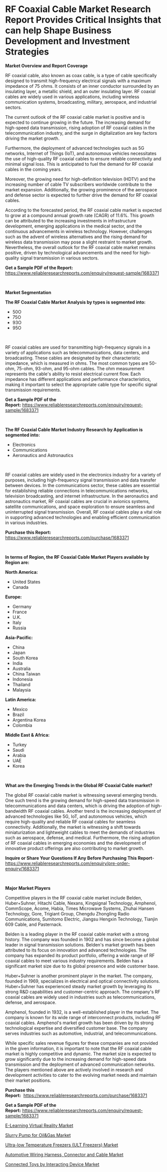 <p><h1>RF Coaxial Cable Market Research Report Provides Critical Insights that can help Shape Business Development and Investment Strategies</h1></p><p><strong>Market Overview and Report Coverage</strong></p>
<p><p>RF coaxial cable, also known as coax cable, is a type of cable specifically designed to transmit high-frequency electrical signals with a maximum impedance of 75 ohms. It consists of an inner conductor surrounded by an insulating layer, a metallic shield, and an outer insulating layer. RF coaxial cables are widely used in various applications, including wireless communication systems, broadcasting, military, aerospace, and industrial sectors.</p><p>The current outlook of the RF coaxial cable market is positive and is expected to continue growing in the future. The increasing demand for high-speed data transmission, rising adoption of RF coaxial cables in the telecommunication industry, and the surge in digitalization are key factors driving the market growth.</p><p>Furthermore, the deployment of advanced technologies such as 5G networks, Internet of Things (IoT), and autonomous vehicles necessitates the use of high-quality RF coaxial cables to ensure reliable connectivity and minimal signal loss. This is anticipated to fuel the demand for RF coaxial cables in the coming years.</p><p>Moreover, the growing need for high-definition television (HDTV) and the increasing number of cable TV subscribers worldwide contribute to the market expansion. Additionally, the growing prominence of the aerospace and defense sector is expected to further drive the demand for RF coaxial cables.</p><p>According to the forecasted period, the RF coaxial cable market is expected to grow at a compound annual growth rate (CAGR) of 11.6%. This growth can be attributed to the increasing investments in infrastructure development, emerging applications in the medical sector, and the continuous advancements in wireless technology. However, challenges such as the advent of wireless alternatives and the rising demand for wireless data transmission may pose a slight restraint to market growth. Nevertheless, the overall outlook for the RF coaxial cable market remains positive, driven by technological advancements and the need for high-quality signal transmission in various sectors.</p></p>
<p><strong>Get a Sample PDF of the Report:</strong> <a href="https://www.reliableresearchreports.com/enquiry/request-sample/1683371">https://www.reliableresearchreports.com/enquiry/request-sample/1683371</a></p>
<p>&nbsp;</p>
<p><strong>Market Segmentation</strong></p>
<p><strong>The RF Coaxial Cable Market Analysis by types is segmented into:</strong></p>
<p><ul><li>50O</li><li>75O</li><li>93O</li><li>95O</li></ul></p>
<p>&nbsp;</p>
<p><p>RF coaxial cables are used for transmitting high-frequency signals in a variety of applications such as telecommunications, data centers, and broadcasting. These cables are designated by their characteristic impedance, which is measured in ohms. The most common types are 50-ohm, 75-ohm, 93-ohm, and 95-ohm cables. The ohm measurement represents the cable's ability to resist electrical current flow. Each impedance has different applications and performance characteristics, making it important to select the appropriate cable type for specific signal transmission requirements.</p></p>
<p><strong>Get a Sample PDF of the Report:</strong>&nbsp;<a href="https://www.reliableresearchreports.com/enquiry/request-sample/1683371">https://www.reliableresearchreports.com/enquiry/request-sample/1683371</a></p>
<p>&nbsp;</p>
<p><strong>The RF Coaxial Cable Market Industry Research by Application is segmented into:</strong></p>
<p><ul><li>Electronics</li><li>Communications</li><li>Aeronautics and Astronautics</li></ul></p>
<p>&nbsp;</p>
<p><p>RF coaxial cables are widely used in the electronics industry for a variety of purposes, including high-frequency signal transmission and data transfer between devices. In the communications sector, these cables are essential for establishing reliable connections in telecommunications networks, television broadcasting, and internet infrastructure. In the aeronautics and astronautics market, RF coaxial cables are crucial in avionics systems, satellite communications, and space exploration to ensure seamless and uninterrupted signal transmission. Overall, RF coaxial cables play a vital role in supporting advanced technologies and enabling efficient communication in various industries.</p></p>
<p><strong>Purchase this Report:</strong>&nbsp; <a href="https://www.reliableresearchreports.com/purchase/1683371">https://www.reliableresearchreports.com/purchase/1683371</a></p>
<p>&nbsp;</p>
<p><strong>In terms of Region, the RF Coaxial Cable Market Players available by Region are:</strong></p>
<p>
    <p> <strong> North America: </strong>
        <ul>
            <li>United States</li>
            <li>Canada</li>
        </ul>
        </p> 
    <p> <strong> Europe: </strong>
        <ul>
            <li>Germany</li>
            <li>France</li>
            <li>U.K.</li>
            <li>Italy</li>
            <li>Russia</li>
        </ul>
        </p> 
    <p> <strong> Asia-Pacific: </strong>
        <ul>
            <li>China</li>
            <li>Japan</li>
            <li>South Korea</li>
            <li>India</li>
            <li>Australia</li>
            <li>China Taiwan</li>
            <li>Indonesia</li>
            <li>Thailand</li>
            <li>Malaysia</li>
        </ul>
        </p> 
    <p> <strong> Latin America: </strong>
        <ul>
            <li>Mexico</li>
            <li>Brazil</li>
            <li>Argentina Korea</li>
            <li>Colombia</li>
        </ul>
        </p> 
    <p> <strong> Middle East & Africa: </strong>
        <ul>
            <li>Turkey</li>
            <li>Saudi</li>
            <li>Arabia</li>
            <li>UAE</li>
            <li>Korea</li>
        </ul>
    </p>
    </p>
<p>&nbsp;</p>
<p><strong>What are the Emerging Trends in the Global RF Coaxial Cable market?</strong></p>
<p><p>The global RF coaxial cable market is witnessing several emerging trends. One such trend is the growing demand for high-speed data transmission in telecommunications and data centers, which is driving the adoption of high-bandwidth RF coaxial cables. Another trend is the increasing deployment of advanced technologies like 5G, IoT, and autonomous vehicles, which require high-quality and reliable RF coaxial cables for seamless connectivity. Additionally, the market is witnessing a shift towards miniaturization and lightweight cables to meet the demands of industries such as aerospace, defense, and medical. Furthermore, the rising adoption of RF coaxial cables in emerging economies and the development of innovative product offerings are also contributing to market growth.</p></p>
<p><strong>Inquire or Share Your Questions If Any Before Purchasing This Report</strong>- <a href="https://www.reliableresearchreports.com/enquiry/pre-order-enquiry/1683371">https://www.reliableresearchreports.com/enquiry/pre-order-enquiry/1683371</a></p>
<p>&nbsp;</p>
<p><strong>Major Market Players</strong></p>
<p><p>Competitive players in the RF coaxial cable market include Belden, Huber+Suhner, Hitachi Cable, Nexans, Kingsignal Technology, Amphenol, CommScope, Acome, Habia, Times Microwave Systems, Zhuhai Hansen Technology, Gore, Trigiant Group, Chengdu Zhongling Radio Communications, Sumitomo Electric, Jiangsu Hengxin Technology, Tianjin 609 Cable, and Pasternack.</p><p>Belden is a leading player in the RF coaxial cable market with a strong history. The company was founded in 1902 and has since become a global leader in signal transmission solutions. Belden's market growth has been attributed to its focus on innovation and advanced technologies. The company has expanded its product portfolio, offering a wide range of RF coaxial cables to meet various industry requirements. Belden has a significant market size due to its global presence and wide customer base.</p><p>Huber+Suhner is another prominent player in the market. The company, founded in 1969, specializes in electrical and optical connectivity solutions. Huber+Suhner has experienced steady market growth by leveraging its strong R&D capabilities and customer-centric approach. The company's RF coaxial cables are widely used in industries such as telecommunications, defense, and aerospace.</p><p>Amphenol, founded in 1932, is a well-established player in the market. The company is known for its wide range of interconnect products, including RF coaxial cables. Amphenol's market growth has been driven by its strong technological expertise and diversified customer base. The company serves industries such as automotive, industrial, and telecommunications.</p><p>While specific sales revenue figures for these companies are not provided in the given information, it is important to note that the RF coaxial cable market is highly competitive and dynamic. The market size is expected to grow significantly due to the increasing demand for high-speed data transmission and the deployment of advanced communication networks. The players mentioned above are actively involved in research and development activities to cater to the evolving market needs and maintain their market positions.</p></p>
<p><strong>Purchase this Report:</strong>&nbsp;&nbsp;<a href="https://www.reliableresearchreports.com/purchase/1683371">https://www.reliableresearchreports.com/purchase/1683371</a></p>
<p></p>
<p><strong>Get a Sample PDF of the Report:</strong>&nbsp;<a href="https://www.reliableresearchreports.com/enquiry/request-sample/1683371">https://www.reliableresearchreports.com/enquiry/request-sample/1683371</a></p>
<p><p><a href="https://medium.com/@erickasauer/e-learning-virtual-reality-market-outlook-industry-overview-and-forecast-2023-to-2030-24da205632b0">E-Learning Virtual Reality Market</a></p><p><a href="https://www.linkedin.com/pulse/slurry-pump-oilampgas-market-research-report-unlocks-analysis/">Slurry Pump for Oil&Gas Market</a></p><p><a href="https://github.com/GroverBarry/Market-Research-Report-List-2/blob/main/ultra-low-temperature-freezers-ult-freezers-market.md">Ultra-low Temperature Freezers (ULT Freezers) Market</a></p><p><a href="https://www.linkedin.com/pulse/automotive-wiring-harness-connector-cable/">Automotive Wiring Harness, Connector and Cable Market</a></p><p><a href="https://medium.com/@williammann19/connected-toys-by-interacting-device-market-share-evolution-and-market-growth-trends-2023-2030-cc87e8ed7dd5">Connected Toys by Interacting Device Market</a></p></p>